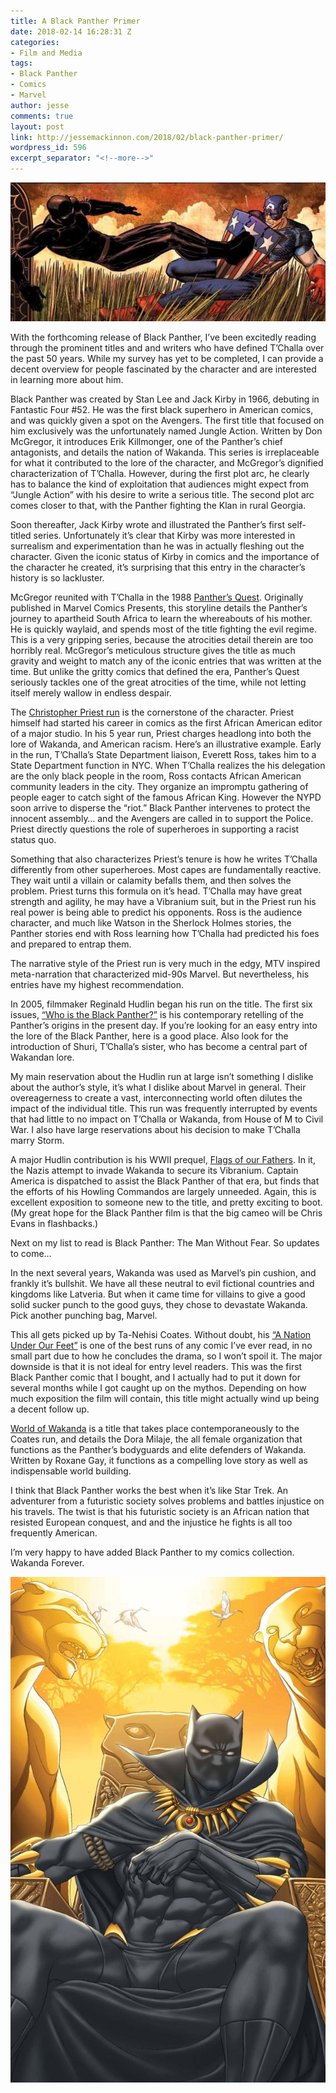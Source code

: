 ```yaml
---
title: A Black Panther Primer
date: 2018-02-14 16:28:31 Z
categories:
- Film and Media
tags:
- Black Panther
- Comics
- Marvel
author: jesse
comments: true
layout: post
link: http://jessemackinnon.com/2018/02/black-panther-primer/
wordpress_id: 596
excerpt_separator: "<!--more-->"
---
```


<img src="/images/2018/Who-Is-The-Black-Panther-1302x1000.jpg">

With the forthcoming release of Black Panther, I’ve been excitedly reading through the prominent titles and and writers who have defined T’Challa over the past 50 years. While my survey has yet to be completed, I can provide a decent overview for people fascinated by the character and are interested in learning more about him.
<!--more-->
Black Panther was created by Stan Lee and Jack Kirby in 1966, debuting in Fantastic Four #52. He was the first black superhero in American comics, and was quickly given a spot on the Avengers. The first title that focused on him exclusively was the unfortunately named Jungle Action. Written by Don McGregor, it introduces Erik Killmonger, one of the Panther’s chief antagonists, and details the nation of Wakanda. This series is irreplaceable for what it contributed to the lore of the character, and McGregor’s dignified characterization of T’Challa. However, during the first plot arc, he clearly has to balance the kind of exploitation that audiences might expect from “Jungle Action” with his desire to write a serious title. The second plot arc comes closer to that, with the Panther fighting the Klan in rural Georgia.

Soon thereafter, Jack Kirby wrote and illustrated the Panther’s first self-titled series. Unfortunately it’s clear that Kirby was more interested in surrealism and experimentation than he was in actually fleshing out the character. Given the iconic status of Kirby in comics and the importance of the character he created, it’s surprising that this entry in the character’s history is so lackluster.

McGregor reunited with T’Challa in the 1988 [Panther’s Quest](http://a.co/j85sDZS). Originally published in Marvel Comics Presents, this storyline details the Panther’s journey to apartheid South Africa to learn the whereabouts of his mother. He is quickly waylaid, and spends most of the title fighting the evil regime. This is a very gripping series, because the atrocities detail therein are too horribly real. McGregor’s meticulous structure gives the title as much gravity and weight to match any of the iconic entries that was written at the time. But unlike the gritty comics that defined the era, Panther’s Quest seriously tackles one of the great atrocities of the time, while not letting itself merely wallow in endless despair.

The [Christopher Priest run](http://a.co/cdxFlOo) is the cornerstone of the character. Priest himself had started his career in comics as the first African American editor of a major studio. In his 5 year run, Priest charges headlong into both the lore of Wakanda, and American racism. Here’s an illustrative example. Early in the run, T’Challa’s State Department liaison, Everett Ross, takes him to a State Department function in NYC. When T’Challa realizes the his delegation are the only black people in the room, Ross contacts African American community leaders in the city. They organize an impromptu gathering of people eager to catch sight of the famous African King. However the NYPD soon arrive to disperse the “riot.” Black Panther intervenes to protect the innocent assembly… and the Avengers are called in to support the Police. Priest directly questions the role of superheroes in supporting a racist status quo.

Something that also characterizes Priest’s tenure is how he writes T’Challa differently from other superheroes. Most capes are fundamentally reactive. They wait until a villain or calamity befalls them, and then solves the problem. Priest turns this formula on it’s head. T’Challa may have great strength and agility, he may have a Vibranium suit, but in the Priest run his real power is being able to predict his opponents. Ross is the audience character, and much like Watson in the Sherlock Holmes stories, the Panther stories end with Ross learning how T’Challa had predicted his foes and prepared to entrap them.

The narrative style of the Priest run is very much in the edgy, MTV inspired meta-narration that characterized mid-90s Marvel. But nevertheless, his entries have my highest recommendation.

In 2005, filmmaker Reginald Hudlin began his run on the title. The first six issues, [“Who is the Black Panther?”](http://a.co/dHTZtWs) is his contemporary retelling of the Panther’s origins in the present day. If you’re looking for an easy entry into the lore of the Black Panther, here is a good place. Also look for the introduction of Shuri, T’Challa’s sister, who has become a central part of Wakandan lore.

My main reservation about the Hudlin run at large isn’t something I dislike about the author’s style, it’s what I dislike about Marvel in general. Their overeagerness to create a vast, interconnecting world often dilutes the impact of the individual title. This run was frequently interrupted by events that had little to no impact on T’Challa or Wakanda, from House of M to Civil War. I also have large reservations about his decision to make T’Challa marry Storm.

A major Hudlin contribution is his WWII prequel, [Flags of our Fathers](http://a.co/2JVjH1g). In it, the Nazis attempt to invade Wakanda to secure its Vibranium. Captain America is dispatched to assist the Black Panther of that era, but finds that the efforts of his Howling Commandos are largely unneeded. Again, this is excellent exposition to someone new to the title, and pretty exciting to boot. (My great hope for the Black Panther film is that the big cameo will be Chris Evans in flashbacks.)

Next on my list to read is Black Panther: The Man Without Fear. So updates to come…

In the next several years, Wakanda was used as Marvel’s pin cushion, and frankly it’s bullshit. We have all these neutral to evil fictional countries and kingdoms like Latveria. But when it came time for villains to give a good solid sucker punch to the good guys, they chose to devastate Wakanda. Pick another punching bag, Marvel.

This all gets picked up by Ta-Nehisi Coates. Without doubt, his [“A Nation Under Our Feet”](http://a.co/21XH2PT) is one of the best runs of any comic I’ve ever read, in no small part due to how he concludes the drama, so I won’t spoil it. The major downside is that it is not ideal for entry level readers. This was the first Black Panther comic that I bought, and I actually had to put it down for several months while I got caught up on the mythos. Depending on how much exposition the film will contain, this title might actually wind up being a decent follow up.

[World of Wakanda](http://a.co/jbfWsMg) is a title that takes place contemporaneously to the Coates run, and details the Dora Milaje, the all female organization that functions as the Panther’s bodyguards and elite defenders of Wakanda. Written by Roxane Gay, it functions as a compelling love story as well as indispensable world building.

I think that Black Panther works the best when it’s like Star Trek. An adventurer from a futuristic society solves problems and battles injustice on his travels. The twist is that his futuristic society is an African nation that resisted European conquest, and and the injustice he fights is all too frequently American.

I’m very happy to have added Black Panther to my comics collection. Wakanda Forever.

[![](/images/2018/tchalla-king-of-dead.jpg)](/images/2018/tchalla-king-of-dead.jpg)
